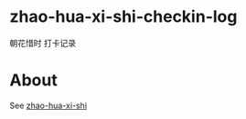 # zhao-hua-xi-shi-checkin-log

朝花惜时 打卡记录

# About

See [zhao-hua-xi-shi](https://github.com/jinxia-shanbay-group/zhao-hua-xi-shi)
